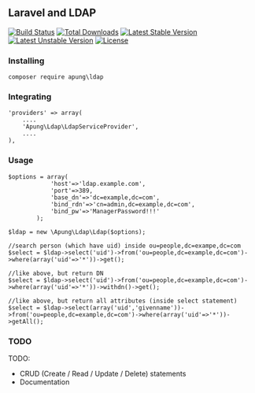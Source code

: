 ## Laravel and LDAP ##

[![Build Status](https://travis-ci.org/apung/eldap.svg)](https://travis-ci.org/apung/eldap)
[![Total Downloads](https://poser.pugx.org/apung/ldap/downloads.svg)](https://packagist.org/packages/apung/ldap)
[![Latest Stable Version](https://poser.pugx.org/apung/ldap/v/stable.svg)](https://packagist.org/packages/apung/ldap)
[![Latest Unstable Version](https://poser.pugx.org/apung/ldap/v/unstable.svg)](https://packagist.org/packages/apung/ldap)
[![License](https://poser.pugx.org/apung/ldap/license.svg)](https://packagist.org/packages/apung/ldap)

### Installing ###
```
composer require apung\ldap
```

### Integrating ###
```
'providers' => array(
    ....
    'Apung\Ldap\LdapServiceProvider',
    ....
),
```

### Usage ###

```
$options = array(
            'host'=>'ldap.example.com',
            'port'=>389,
            'base_dn'=>'dc=example,dc=com',
            'bind_rdn'=>'cn=admin,dc=example,dc=com',
            'bind_pw'=>'ManagerPassword!!!'
        );

$ldap = new \Apung\Ldap\Ldap($options);

//search person (which have uid) inside ou=people,dc=exampe,dc=com
$select = $ldap->select('uid')->from('ou=people,dc=example,dc=com')->where(array('uid'=>'*'))->get();

//like above, but return DN
$select = $ldap->select('uid')->from('ou=people,dc=example,dc=com')->where(array('uid'=>'*'))->withdn()->get();

//like above, but return all attributes (inside select statement)
$select = $ldap->select(array('uid','givenname'))->from('ou=people,dc=example,dc=com')->where(array('uid'=>'*'))->getAll();
```

### TODO ###
TODO:
* CRUD (Create / Read / Update / Delete) statements
* Documentation